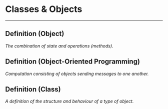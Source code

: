 # Classes & Objects
---
## Definition (Object)
*The combination of state and operations (methods).*

## Definition (Object-Oriented Programming)
*Computation consisting of objects sending messages to one another.*

## Definition (Class)
*A definition of the structure and behaviour of a type of object.*


